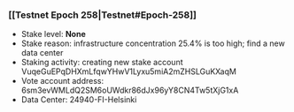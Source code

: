 ### [[Testnet Epoch 258|Testnet#Epoch-258]]
* Stake level: **None**
* Stake reason: infrastructure concentration 25.4% is too high; find a new data center
* Staking activity: creating new stake account VuqeGuEPqDHXmLfqwYHwV1Lyxu5miA2mZHSLGuKXaqM
* Vote account address: 6sm3evWMLdQ2SM6oUWdkr86dJx96yY8CN4Tw5tXjG1xA
* Data Center: 24940-FI-Helsinki